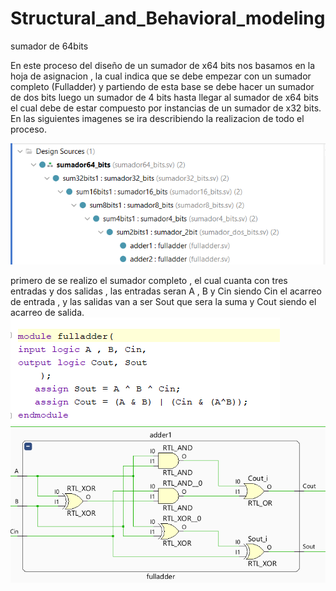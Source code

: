 # Structural_and_Behavioral_modeling
 sumador de 64bits

En este proceso del diseño de un sumador de x64 bits nos basamos en la hoja de asignacion , la cual indica que se debe empezar con un sumador completo (Fulladder) y partiendo de esta base se debe hacer un sumador de dos bits luego un sumador de 4 bits hasta llegar al sumador de x64 bits el cual debe de estar compuesto por instancias de un sumador de x32 bits. En las siguientes imagenes se ira describiendo la realizacion de todo el proceso.

![alt text](image.png)

primero de se realizo el sumador completo , el cual cuanta con tres entradas y dos salidas , las entradas seran A , B y Cin siendo Cin el acarreo de entrada , y las salidas van a ser Sout que sera la suma y Cout siendo el acarreo de salida.
![alt text](image-1.png)  ![alt text](image-2.png)


